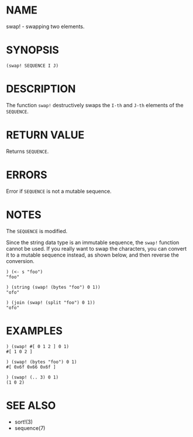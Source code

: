 # NAME
swap! - swapping two elements.

# SYNOPSIS

    (swap! SEQUENCE I J)

# DESCRIPTION
The function `swap!` destructively swaps the `I-th` and `J-th` elements of the `SEQUENCE`.

# RETURN VALUE
Returns `SEQUENCE`.

# ERRORS
Error if `SEQUENCE` is not a mutable sequence.

# NOTES
The `SEQUENCE` is modified.

Since the string data type is an immutable sequence, the `swap!` function cannot be used. If you really want to swap the characters, you can convert it to a mutable sequence instead, as shown below, and then reverse the conversion.

    ) (<- s "foo")
    "foo"
    
    ) (string (swap! (bytes "foo") 0 1))
    "ofo"
    
    ) (join (swap! (split "foo") 0 1))
    "ofo"

# EXAMPLES

    ) (swap! #[ 0 1 2 ] 0 1)
    #[ 1 0 2 ]

    ) (swap! (bytes "foo") 0 1)
    #[ 0x6f 0x66 0x6f ]

    ) (swap! (.. 3) 0 1)
    (1 0 2)

# SEE ALSO
- sort!(3)
- sequence(7)
